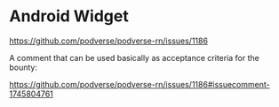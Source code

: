 # Android Widget

https://github.com/podverse/podverse-rn/issues/1186

A comment that can be used basically as acceptance criteria for the bounty:

https://github.com/podverse/podverse-rn/issues/1186#issuecomment-1745804761
